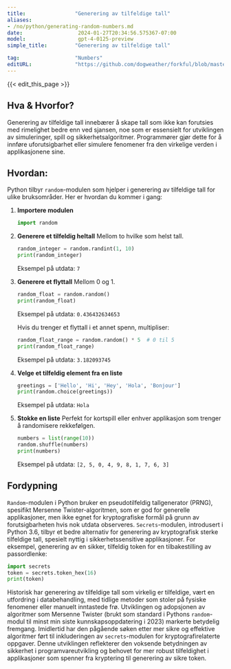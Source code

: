 ```yaml
---
title:                "Generering av tilfeldige tall"
aliases:
- /no/python/generating-random-numbers.md
date:                  2024-01-27T20:34:56.575367-07:00
model:                 gpt-4-0125-preview
simple_title:         "Generering av tilfeldige tall"

tag:                  "Numbers"
editURL:              "https://github.com/dogweather/forkful/blob/master/content/no/python/generating-random-numbers.md"
---
```


{{< edit_this_page >}}

## Hva & Hvorfor?

Generering av tilfeldige tall innebærer å skape tall som ikke kan forutsies med rimelighet bedre enn ved sjansen, noe som er essensielt for utviklingen av simuleringer, spill og sikkerhetsalgoritmer. Programmører gjør dette for å innføre uforutsigbarhet eller simulere fenomener fra den virkelige verden i applikasjonene sine.

## Hvordan:

Python tilbyr `random`-modulen som hjelper i generering av tilfeldige tall for ulike bruksområder. Her er hvordan du kommer i gang:

1. **Importere modulen**
    ```Python
    import random
    ```

2. **Generere et tilfeldig heltall**
    Mellom to hvilke som helst tall.
    ```Python
    random_integer = random.randint(1, 10)
    print(random_integer)
    ```
    Eksempel på utdata: `7`

3. **Generere et flyttall**
    Mellom 0 og 1.
    ```Python
    random_float = random.random()
    print(random_float)
    ```
    Eksempel på utdata: `0.436432634653`

    Hvis du trenger et flyttall i et annet spenn, multipliser:
    ```Python
    random_float_range = random.random() * 5  # 0 til 5
    print(random_float_range)
    ```
    Eksempel på utdata: `3.182093745`

4. **Velge et tilfeldig element fra en liste**
    ```Python
    greetings = ['Hello', 'Hi', 'Hey', 'Hola', 'Bonjour']
    print(random.choice(greetings))
    ```
    Eksempel på utdata: `Hola`

5. **Stokke en liste**
    Perfekt for kortspill eller enhver applikasjon som trenger å randomisere rekkefølgen.
    ```Python
    numbers = list(range(10))
    random.shuffle(numbers)
    print(numbers)
    ```
    Eksempel på utdata: `[2, 5, 0, 4, 9, 8, 1, 7, 6, 3]`

## Fordypning

`Random`-modulen i Python bruker en pseudotilfeldig tallgenerator (PRNG), spesifikt Mersenne Twister-algoritmen, som er god for generelle applikasjoner, men ikke egnet for kryptografiske formål på grunn av forutsigbarheten hvis nok utdata observeres. `Secrets`-modulen, introdusert i Python 3.6, tilbyr et bedre alternativ for generering av kryptografisk sterke tilfeldige tall, spesielt nyttig i sikkerhetssensitive applikasjoner. For eksempel, generering av en sikker, tilfeldig token for en tilbakestilling av passordlenke:

```Python
import secrets
token = secrets.token_hex(16)
print(token)
```

Historisk har generering av tilfeldige tall som virkelig er tilfeldige, vært en utfordring i databehandling, med tidlige metoder som stoler på fysiske fenomener eller manuelt inntastede frø. Utviklingen og adopsjonen av algoritmer som Mersenne Twister (brukt som standard i Pythons `random`-modul til minst min siste kunnskapsoppdatering i 2023) markerte betydelig fremgang. Imidlertid har den pågående søken etter mer sikre og effektive algoritmer ført til inkluderingen av `secrets`-modulen for kryptografirelaterte oppgaver. Denne utviklingen reflekterer den voksende betydningen av sikkerhet i programvareutvikling og behovet for mer robust tilfeldighet i applikasjoner som spenner fra kryptering til generering av sikre token.
